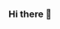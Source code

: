 ### Hi there 👋

<!--
**ElhamFadel/ElhamFadel** is a ✨ _special_ ✨ repository because its `README.md` (this file) appears on your GitHub profile.
https://img.shields.io/endpoint?color=green&style=plastic&url=Elham%20Fadel
Here are some ideas to get you started:

- 🔭 I’m currently working on ...
- 🌱 I’m currently learning ...
- 👯 I’m looking to collaborate on ...
- 🤔 I’m looking for help with ...
- 💬 Ask me about ...
- 📫 How to reach me: ...
- 😄 Pronouns: ...
- ⚡ Fun fact: ...
-->
